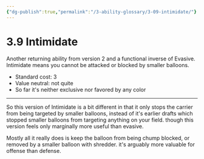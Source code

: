 ```yaml
---
{"dg-publish":true,"permalink":"/3-ability-glossary/3-09-intimidate/"}
---
```


# 3.9 Intimidate

Another returning ability from version 2 and a functional inverse of Evasive. Intimidate means you cannot be attacked or blocked by smaller balloons.

- Standard cost: 3
- Value neutral: not quite
- So far it's neither exclusive nor favored by any color

---
So this version of Intimidate is a bit different in that it only stops the carrier from being targeted by smaller balloons, instead of it's earlier drafts which stopped smaller balloons from targeting anything on your field. though this version feels only marginally more useful than evasive.

Mostly all it really does is keep the balloon from being chump blocked, or removed by a smaller balloon with shredder. it's arguably more valuable for offense than defense.
